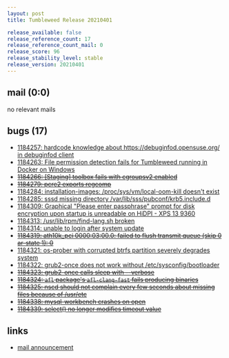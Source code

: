 ```yaml
---
layout: post
title: Tumbleweed Release 20210401

release_available: false
release_reference_count: 17
release_reference_count_mail: 0
release_score: 96
release_stability_level: stable
release_version: 20210401
---
```


## mail (0:0)

no relevant mails

## bugs (17)

<!--more-->

- [1184257: hardcode knowledge about https://debuginfod.opensuse.org/ in debuginfod client](https://bugzilla.opensuse.org/show_bug.cgi?id=1184257)
- [1184263: File permission detection fails for Tumbleweed running in Docker on Windows](https://bugzilla.opensuse.org/show_bug.cgi?id=1184263)
- ~~[1184266: \[Staging\] toolbox fails with cgroupsv2 enabled](https://bugzilla.opensuse.org/show_bug.cgi?id=1184266)~~
- ~~[1184279: pcre2 exports regcomp](https://bugzilla.opensuse.org/show_bug.cgi?id=1184279)~~
- [1184284: installation-images: /proc/sys/vm/local-oom-kill doesn't exist](https://bugzilla.opensuse.org/show_bug.cgi?id=1184284)
- [1184285: sssd missing directory /var/lib/sss/pubconf/krb5.include.d](https://bugzilla.opensuse.org/show_bug.cgi?id=1184285)
- [1184309: Graphical "Please enter passphrase" prompt for disk encryption upon startup is unreadable on HiDPI - XPS 13 9360](https://bugzilla.opensuse.org/show_bug.cgi?id=1184309)
- [1184313: /usr/lib/rpm/find-lang.sh broken](https://bugzilla.opensuse.org/show_bug.cgi?id=1184313)
- [1184314: unable to login after system update](https://bugzilla.opensuse.org/show_bug.cgi?id=1184314)
- ~~[1184319: ath10k_pci 0000:03:00.0: failed to flush transmit queue (skip 0 ar-state 1): 0](https://bugzilla.opensuse.org/show_bug.cgi?id=1184319)~~
- [1184321: os-prober with corrupted btrfs partition severely degrades system](https://bugzilla.opensuse.org/show_bug.cgi?id=1184321)
- [1184322: grub2-once does not work without /etc/sysconfig/bootloader](https://bugzilla.opensuse.org/show_bug.cgi?id=1184322)
- ~~[1184323: grub2-once calls sleep with --verbose](https://bugzilla.opensuse.org/show_bug.cgi?id=1184323)~~
- ~~[1184324: `afl` package's `afl-clang-fast` fails producing binaries](https://bugzilla.opensuse.org/show_bug.cgi?id=1184324)~~
- ~~[1184325: nscd should not complain every few seconds about missing files because of /usr/etc](https://bugzilla.opensuse.org/show_bug.cgi?id=1184325)~~
- ~~[1184338: mysql-workbench crashes on open](https://bugzilla.opensuse.org/show_bug.cgi?id=1184338)~~
- ~~[1184339: select() no longer modifies timeout value](https://bugzilla.opensuse.org/show_bug.cgi?id=1184339)~~



## links

- [mail announcement](https://github.com/boombatower/tumbleweed-review/issues/10)
